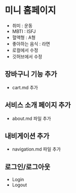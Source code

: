 # 미니 홈페이지
- 취미 : 운동
- MBTI : ISFJ
- 혈액형 : A형
- 좋아하는 음식 : 라면
- 로컬에서 수정
- 깃허브에서 수정


## 장바구니 기능 추가
- cart.md 추가

## 서비스 소개 페이지 추가
- about.md 파일 추가

## 내비게이션 추가
- navigation.md 파일 추가


## 로그인/로그아웃
- Login
- Logout

